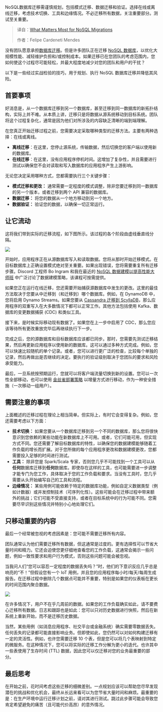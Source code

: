 <!--
title: NoSQL迁移，什么最重要
cover: https://cdn.thenewstack.io/media/2025/08/0bbf83d7-migration.jpg
summary: NoSQL数据库迁移需谨慎规划，包括模式迁移、数据迁移和验证。选择在线或离线迁移，考虑技术切换、工具和边缘情况。不必迁移所有数据，关注重要部分。测试至关重要。
-->

NoSQL数据库迁移需谨慎规划，包括模式迁移、数据迁移和验证。选择在线或离线迁移，考虑技术切换、工具和边缘情况。不必迁移所有数据，关注重要部分。测试至关重要。

> 译自：[What Matters Most for NoSQL Migrations](https://thenewstack.io/what-matters-most-for-nosql-migrations/)
> 
> 作者：Felipe Cardeneti Mendes

没有团队愿意承担[数据库迁移](https://thenewstack.io/lessons-learned-leading-high-stakes-data-migrations/)。但是许多团队正在迁移 [NoSQL 数据库](https://thenewstack.io/nosql-database-growth-has-slowed-but-ai-is-driving-demand/)，以优化大规模性能、减轻维护负担和/或控制成本。如果迁移已在您团队的考虑范围内，您如何使这个过程尽可能轻松，并最大程度地减少对您的团队和用户的干扰？

以下是一些经过实战检验的技巧，用于规划、执行 NoSQL 数据库迁移并降低其风险。

## 首要事项

好消息是，从一个数据库迁移到另一个数据库，甚至迁移到同一数据库的新拓扑结构，实际上并不难。从本质上讲，迁移只是将数据从源系统移动到目标系统。团队将这个过程复杂化，通常是因为他们对所涉及的内容缺乏清晰的端到端理解。

在您真正开始迁移过程之前，您需要决定采取哪种类型的迁移方法。主要有两种选择：在线或离线。

*   **离线迁移**：在这里，您停止源系统，传输数据，然后切换您的客户端以使用新的数据库。
*   **在线迁移**：在这里，没有应用程序停机时间。这增加了复杂性，并且需要进行测试以确保您不会对读取和写入数据库的应用程序产生上游影响。

无论您决定采用哪种方式，您都需要执行三个关键步骤：

*   **模式迁移和更改：** 通常需要一定程度的模式调整，除非您要迁移到同一数据库的另一个版本，或者迁移到两个 API 兼容的数据库。
*   **数据迁移：** 将您的数据从一个地方移动到另一个地方。
*   **数据验证：** 验证您的数据，以确保一切正常运行。

## 让它流动

这将我们带到实际的迁移流程，如下图所示。该过程的各个阶段由虚线垂直线分隔。

[![](https://cdn.thenewstack.io/media/2025/08/6db85d25-image1.png)](https://cdn.thenewstack.io/media/2025/08/6db85d25-image1.png)

开始时，应用程序正在从源数据库写入和读取数据。您将从那时开始迁移模式。在目标数据库上正确设置模式绝对至关重要。如果出现错误，您将需要重复所有迁移步骤。Discord 工程师 Bo Ingram 和我在最近的 [NoSQL 数据建模以提高性能大师班](https://lp.scylladb.com/data-model-performance-masterclass-ondemand-register) 中广泛讨论了数据建模策略，该课程可按需提供。

如果您正在运行在线迁移，您还需要开始捕获源数据库中发生的更改。这里的最佳方法取决于您要从中迁移到（和迁移到）哪个数据库。例如，在 DynamoDB 中，您将启用 Dynamo Streams。如果您要从 [Cassandra 迁移到 ScyllaDB](https://thenewstack.io/benchmarking-apache-cassandra-40-nodes-vs-scylladb-4-nodes/)，那么应用程序的双重写入在大多数情况下都可以正常工作。其他方法包括使用 Kafka、数据库的变更数据捕获 (CDC) 和类似工具。

接下来，是时候实际移动现有数据了。如果您在上一步中启用了 CDC，那么您应该等待所有更改重放完毕后再继续执行下一步。

完成之后，您的源数据库和目标数据库应该都已同步。那时，您需要先测试迁移结果，然后再更新应用程序以使用新的数据库。这可以通过多种方式完成。例如，您可以快速比较随机的单个记录。或者，您可以进行更广泛的检查，比较每个单独的记录，然后再做出是否继续的决定。要执行的验证级别取决于您团队的要求和风险承受能力。

最后，一旦系统按预期运行，您就可以将客户端流量切换到新的设置。您可以一次性全部移动，也可以使用 [金丝雀部署策略](https://wa.aws.amazon.com/wellarchitected/2020-07-02T19-33-23/wat.concept.canary-deployment.en.html) 以增量方式进行移动，作为一种安全措施（一次移动一组用户）。

## 需要注意的事项

上面概述的迁移过程在理论上相当简单。但实际上，有时它会变得复杂。例如，您还需要考虑以下方面：

*   **技术切换：** 如果您要从一个数据库迁移到另一个不同的数据库，那么您将很快意识到您依赖的某些功能在新数据库上不可用。或者，它们可能可用，但实现方式不同。您还需要了解目标数据库的特性，以确保您的数据建模能够随着工作负载的增长而扩展。对于您所做的每个应用程序更改和数据建模更改，您都需要投入足够的时间进行测试。
*   **工具：** 除非您是 Spark/Scala 专家，否则您几乎不可能找到一个工具可以从**任何**数据库迁移到**任何**数据库。即使存在这样的工具，也可能需要进一步调整才能专门为您工作，具体取决于您的工作负载和要求。当没有工具时，您几乎需要从头开始编写自己的工具和流程。
*   **边缘情况：** 某些用例可能依赖于特定的数据库功能，例如自定义数据类型（例如计数器）或并发控制技术（可序列化性）。这些可能会在迁移过程中带来额外的挑战；它们可能不受直接支持，或者在目标系统中的行为可能不同。您需要尽早识别这些情况并特别小心地处理它们。

## 

## 只移动重要的内容

最后一个经常被忽视的考虑因素是：您可能不需要迁移所有内容。

团队通常认为他们需要迁移所有数据，但这通常是过度的。更有选择性可以节省大量时间和精力。它还会迫使您更仔细地查看您的工作负载，这通常会揭示一些问题，例如一致性要求和用户行为模式，否则这些问题可能会被忽视。

当我问人们“您可以容忍一定程度的数据丢失吗？”时，他们的下意识反应几乎总是响亮的“不！”但假设您有一个 IoT 用例，并且您的应用程序每小时/每天/每周生成报告。在迁移过程中删除几个数据点可能并不重要，特别是如果您的仪表板在更长的时间范围内聚合数据。

[![](https://cdn.thenewstack.io/media/2025/08/c8a0c6ea-image3.png)](https://cdn.thenewstack.io/media/2025/08/c8a0c6ea-image3.png)

在许多情况下，用户不在乎几周前的数据。如果您的工作负载确实如此，请不要费心迁移所有数据。日志和跟踪也是如此：您可以只对历史数据进行快照，然后在新系统上重新开始，而不是迁移历史数据。

当然，某些用例（如消息应用程序、社交平台或金融系统）确实需要零数据丢失。任何丢失的记录都可能直接影响业务。但即使如此，您仍然可以对如何构建迁移有一定的灵活性。例如，也许您需要迁移 10 个表，但是您可以将几个表映射到特定的微服务。在这种情况下，您可以将实际的迁移工作分解为更小的迭代。也许其中一些表使用了生存时间 (TTL) 数据，因此您可以仅迁移对您的业务最重要的部分。

## 最后思考

在开始之前，花时间考虑这些迁移的细微差别。一点规划应该可以帮助您尽早发现潜在的挑战和优化机会，最终从长远来看可以为您节省大量时间和麻烦。最重要的是：在生产环境中运行迁移计划之前，请对其进行测试。跳过此步骤可能会导致您肯定希望避免的痛苦（且可能代价高昂）的意外情况。